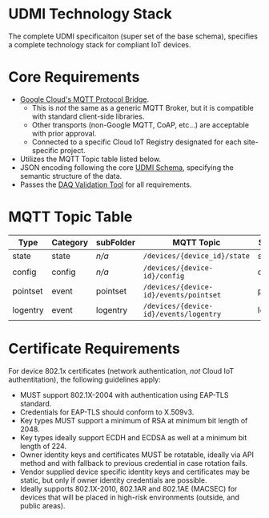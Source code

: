 # UDMI Technology Stack

The complete UDMI specificaiton (super set of the base schema), specifies a complete
technology stack for compliant IoT devices.

# Core Requirements

* [Google Cloud's MQTT Protocol Bridge](https://cloud.google.com/iot/docs/how-tos/mqtt-bridge).
  * This is _not_ the same as a generic MQTT Broker, but it is compatible with standard client-side libraries.
  * Other transports (non-Google MQTT, CoAP, etc...) are acceptable with prior approval.
  * Connected to a specific Cloud IoT Registry designated for each site-specific project.
* Utilizes the MQTT Topic table listed below.
* JSON encoding following the core [UDMI Schema](README.md), specifying the semantic structure of the data.
* Passes the [DAQ Validation Tool](../../docs/validator.md) for all requirements.

# MQTT Topic Table

| Type     | Category | subFolder |                MQTT Topic              |  Schema File  |
|----------|----------|-----------|----------------------------------------|---------------|
| state    | state    | _n/a_     | `/devices/{device_id}/state`           | state.json    |
| config   | config   | _n/a_     | `/devices/{device-id}/config`          | config.json   |
| pointset | event    | pointset  | `/devices/{device-id}/events/pointset` | pointset.json |
| logentry | event    | logentry  | `/devices/{device-id}/events/logentry` | logentry.json |

# Certificate Requirements

For device 802.1x certificates (network authentication, _not_ Cloud IoT authentitation), the following
guidelines apply:

* MUST support 802.1X-2004 with authentication using EAP-TLS standard.
* Credentials for EAP-TLS should conform to X.509v3.
* Key types MUST support a minimum of RSA at minimum bit length of 2048.
* Key types ideally support ECDH and ECDSA as well at a minimum bit length of 224.
* Owner identity keys and certificates MUST be rotatable, ideally via API method and with fallback to previous credential in case rotation fails.
* Vendor supplied device specific identity keys and certificates may be static, but only if owner identity credentials are possible.
* Ideally supports 802.1X-2010, 802.1AR and 802.1AE (MACSEC) for devices that will be placed in high-risk environments (outside, and public areas).
